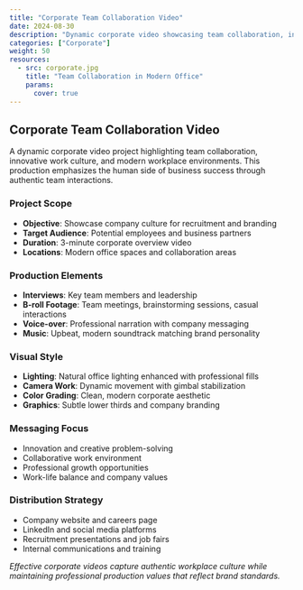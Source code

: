 ```yaml
---
title: "Corporate Team Collaboration Video"
date: 2024-08-30
description: "Dynamic corporate video showcasing team collaboration, innovation culture, and workplace environment"
categories: ["Corporate"]
weight: 50
resources:
  - src: corporate.jpg
    title: "Team Collaboration in Modern Office"
    params:
      cover: true
---
```


## Corporate Team Collaboration Video

A dynamic corporate video project highlighting team collaboration, innovative work culture, and modern workplace environments. This production emphasizes the human side of business success through authentic team interactions.

### Project Scope

- **Objective**: Showcase company culture for recruitment and branding
- **Target Audience**: Potential employees and business partners
- **Duration**: 3-minute corporate overview video
- **Locations**: Modern office spaces and collaboration areas

### Production Elements

- **Interviews**: Key team members and leadership
- **B-roll Footage**: Team meetings, brainstorming sessions, casual interactions
- **Voice-over**: Professional narration with company messaging
- **Music**: Upbeat, modern soundtrack matching brand personality

### Visual Style

- **Lighting**: Natural office lighting enhanced with professional fills
- **Camera Work**: Dynamic movement with gimbal stabilization
- **Color Grading**: Clean, modern corporate aesthetic
- **Graphics**: Subtle lower thirds and company branding

### Messaging Focus

- Innovation and creative problem-solving
- Collaborative work environment
- Professional growth opportunities
- Work-life balance and company values

### Distribution Strategy

- Company website and careers page
- LinkedIn and social media platforms
- Recruitment presentations and job fairs
- Internal communications and training

*Effective corporate videos capture authentic workplace culture while maintaining professional production values that reflect brand standards.*